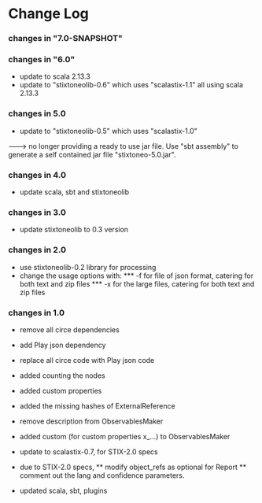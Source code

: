 Change Log
==========

### changes in "7.0-SNAPSHOT"


### changes in "6.0"

* update to scala 2.13.3
* update to "stixtoneolib-0.6" which uses "scalastix-1.1" all using scala 2.13.3

### changes in 5.0

* update to "stixtoneolib-0.5" which uses "scalastix-1.0"

---> no longer providing a ready to use jar file. 
    Use "sbt assembly" to generate a self contained jar file "stixtoneo-5.0.jar".

### changes in 4.0

* update scala, sbt and stixtoneolib

### changes in 3.0

* update stixtoneolib to 0.3 version

### changes in 2.0

* use stixtoneolib-0.2 library for processing 
* change the usage options with:
*** -f for file of json format, catering for both text and zip files 
*** -x for the large files, catering for both text and zip files 

### changes in 1.0

* remove all circe dependencies
* add Play json dependency
* replace all circe code with Play json code
* added counting the nodes
* added custom properties
* added the missing hashes of ExternalReference
* remove description from ObservablesMaker
* added custom (for custom properties x_...) to ObservablesMaker
* update to scalastix-0.7, for STIX-2.0 specs 
* due to STIX-2.0 specs, 
** modify object_refs as optional for Report
** comment out the lang and confidence parameters.

* updated scala, sbt, plugins